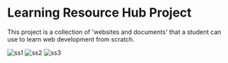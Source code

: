 # Learning Resource Hub Project
This project is a collection of 'websites and documents' that a student can use to learn web development from scratch.

![ss1](https://github.com/user-attachments/assets/4f52abdc-651e-4801-be53-527fdb45ae0f)
![ss2](https://github.com/user-attachments/assets/8f5045ed-397f-4db0-8b39-93c3efe43dd7)
![ss3](https://github.com/user-attachments/assets/6d2c239c-fcd7-430f-8584-0e57e99665e9)
